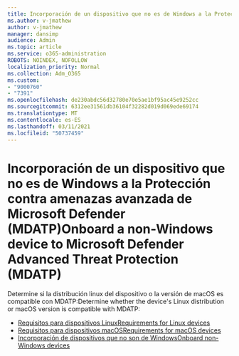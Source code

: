 ```yaml
---
title: Incorporación de un dispositivo que no es de Windows a la Protección contra amenazas avanzada de Microsoft Defender (MDATP)
ms.author: v-jmathew
author: v-jmathew
manager: dansimp
audience: Admin
ms.topic: article
ms.service: o365-administration
ROBOTS: NOINDEX, NOFOLLOW
localization_priority: Normal
ms.collection: Adm_O365
ms.custom:
- "9000760"
- "7391"
ms.openlocfilehash: de230abdc56d32780e70e5ae1bf95ac45e9252cc
ms.sourcegitcommit: 6312ee31561db36104f32282d019d069ede69174
ms.translationtype: MT
ms.contentlocale: es-ES
ms.lasthandoff: 03/11/2021
ms.locfileid: "50737459"
---
```

# <a name="onboard-a-non-windows-device-to-microsoft-defender-advanced-threat-protection-mdatp"></a><span data-ttu-id="ba8ba-102">Incorporación de un dispositivo que no es de Windows a la Protección contra amenazas avanzada de Microsoft Defender (MDATP)</span><span class="sxs-lookup"><span data-stu-id="ba8ba-102">Onboard a non-Windows device to Microsoft Defender Advanced Threat Protection (MDATP)</span></span>

<span data-ttu-id="ba8ba-103">Determine si la distribución linux del dispositivo o la versión de macOS es compatible con MDATP:</span><span class="sxs-lookup"><span data-stu-id="ba8ba-103">Determine whether the device's Linux distribution or macOS version is compatible with MDATP:</span></span>

- [<span data-ttu-id="ba8ba-104">Requisitos para dispositivos Linux</span><span class="sxs-lookup"><span data-stu-id="ba8ba-104">Requirements for Linux devices</span></span>](https://go.microsoft.com/fwlink/?linkid=2143462)
- [<span data-ttu-id="ba8ba-105">Requisitos para dispositivos macOS</span><span class="sxs-lookup"><span data-stu-id="ba8ba-105">Requirements for macOS devices</span></span>](https://go.microsoft.com/fwlink/?linkid=2143461)
- [<span data-ttu-id="ba8ba-106">Incorporación de dispositivos que no son de Windows</span><span class="sxs-lookup"><span data-stu-id="ba8ba-106">Onboard non-Windows devices</span></span>](https://go.microsoft.com/fwlink/?linkid=2143628)
